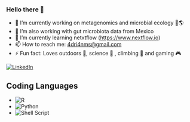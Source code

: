 ### Hello there 🖖
- 🔭 I’m currently working on metagenomics and microbial ecology 🦠🌎 
- 💩 I’m also working with gut microbiota data from Mexico
- 🌱 I’m currently learning netxtflow (https://www.nextflow.io)
- 📫 How to reach me: 4dri4nms@gmail.com
- ⚡ Fun fact: Loves outdoors 🌲, science 🔬 , climbing 🧗 and gaming 🎮 

[![LinkedIn](https://img.shields.io/badge/linkedin-%230077B5.svg?style=for-the-badge&logo=linkedin&logoColor=white)](https://www.linkedin.com/in/amarsantana/)


## Coding Languages

- ![R](https://img.shields.io/badge/r-%23276DC3.svg?style=for-the-badge&logo=r&logoColor=white)
- ![Python](https://img.shields.io/badge/python-3670A0?style=for-the-badge&logo=python&logoColor=ffdd54)
- ![Shell Script](https://img.shields.io/badge/shell_script-%23121011.svg?style=for-the-badge&logo=gnu-bash&logoColor=white)

<!--
**AdrianMtz-Santana/AdrianMtz-Santana** is a ✨ _special_ ✨ repository because its `README.md` (this file) appears on your GitHub profile.

Here are some ideas to get you started:

- 🔭 I’m currently working on ...
- 🌱 I’m currently learning ...
- 👯 I’m looking to collaborate on ...
- 🤔 I’m looking for help with ...
- 💬 Ask me about ...
- 📫 How to reach me: ...
- 😄 Pronouns: ...
- ⚡ Fun fact: ...
-->
